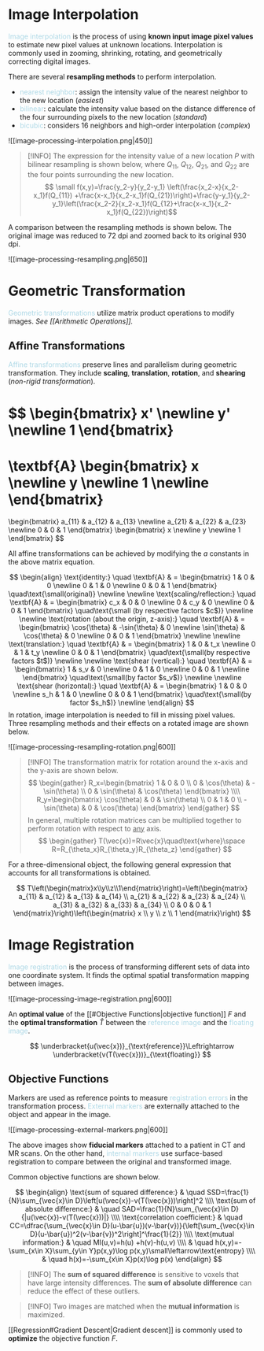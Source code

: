 # Image Interpolation

<span style = "color:lightblue">Image interpolation</span> is the process of using **known input image pixel values** to estimate new pixel values at unknown locations. Interpolation is commonly used in zooming, shrinking, rotating, and geometrically correcting digital images.

There are several **resampling methods** to perform interpolation.
- <span style = "color:lightblue">nearest neighbor</span>: assign the intensity value of the nearest neighbor to the new location (*easiest*)
- <span style = "color:lightblue">bilinear</span>: calculate the intensity value based on the distance difference of the four surrounding pixels to the new location (*standard*)
- <span style = "color:lightblue">bicubic</span>: considers 16 neighbors and high-order interpolation (*complex*)

![[image-processing-interpolation.png|450]]

> [!INFO]
> The expression for the intensity value of a new location $P$ with bilinear resampling is shown below, where $Q_{11}$, $Q_{12}$, $Q_{21}$, and $Q_{22}$ are the four points surrounding the new location. 
> $$
> \small
> f(x,y)=\frac{y_2-y}{y_2-y_1} \left(\frac{x_2-x}{x_2-x_1}f(Q_{11}) +\frac{x-x_1}{x_2-x_1}f(Q_{21})\right)+\frac{y-y_1}{y_2-y_1}\left(\frac{x_2-2}{x_2-x_1}f(Q_{12}+\frac{x-x_1}{x_2-x_1}f(Q_{22})\right)$$

A comparison between the resampling methods is shown below. The original image was reduced to 72 dpi and zoomed back to its original 930 dpi.

![[image-processing-resampling.png|650]]

# Geometric Transformation

<span style = "color:lightblue">Geometric transformations</span> utilize matrix product operations to modify images. *See [[Arithmetic Operations]].*

## Affine Transformations

<span style = "color:lightblue">Affine transformations</span> preserve lines and parallelism during geometric transformation. They include **scaling**, **translation**, **rotation**, and **shearing** (*non-rigid transformation*).

$$
\begin{bmatrix}
	x' \newline
	y' \newline
	1
\end{bmatrix}
=
\textbf{A}
\begin{bmatrix}
	x \newline
	y \newline
	1 \newline
\end{bmatrix}
=
\begin{bmatrix}
	a_{11} & a_{12} & a_{13} \newline
	a_{21} & a_{22} & a_{23} \newline
	0 & 0 & 1
\end{bmatrix}
\begin{bmatrix}
	x \newline
	y \newline
	1
\end{bmatrix}
$$

All affine transformations can be achieved by modifying the $a$ constants in the above matrix equation.

$$
\begin{align}
	\text{identity:} \quad \textbf{A} & =
	\begin{bmatrix}
		1 & 0 & 0 \newline
		0 & 1 & 0 \newline
		0 & 0 & 1
	\end{bmatrix} \quad\text{\small(original)} \newline \newline
	\text{scaling/reflection:} \quad \textbf{A} & =
	\begin{bmatrix}
		c_x & 0 & 0 \newline
		0 & c_y & 0 \newline
		0 & 0 & 1
	\end{bmatrix} \quad\text{\small (by respective factors $c$)} \newline \newline
	\text{rotation (about the origin, z-axis):} \quad \textbf{A} & =
	\begin{bmatrix}
		\cos{\theta} & -\sin{\theta} & 0 \newline
		\sin{\theta} & \cos{\theta} & 0 \newline
		0 & 0 & 1
	\end{bmatrix} \newline \newline
	\text{translation:} \quad \textbf{A} & =
	\begin{bmatrix}
		1 & 0 & t_x \newline
		0 & 1 & t_y \newline
		0 & 0 & 1
	\end{bmatrix} \quad\text{\small(by respective factors $t$)} \newline \newline
	\text{shear (vertical):} \quad \textbf{A} & =
	\begin{bmatrix}
		1 & s_v & 0 \newline
		0 & 1 & 0 \newline
		0 & 0 & 1 \newline
	\end{bmatrix} \quad\text{\small(by factor $s_v$)} \newline \newline
	\text{shear (horizontal):} \quad \textbf{A} & =
	\begin{bmatrix}
		1 & 0 & 0 \newline
		s_h & 1 & 0 \newline
		0 & 0 & 1
	\end{bmatrix} \quad\text{\small(by factor $s_h$)} \newline
\end{align}
$$
In rotation, image interpolation is needed to fill in missing pixel values. Three resampling methods and their effects on a rotated image are shown below.

![[image-processing-resampling-rotation.png|600]]

> [!INFO]
> The transformation matrix for rotation around the x-axis and the y-axis are shown below.
> $$
> \begin{gather}
> R_x=\begin{bmatrix}
> 1 & 0 & 0 \\
> 0 & \cos(\theta) & -\sin(\theta) \\
> 0 & \sin(\theta) & \cos(\theta)
> \end{bmatrix} \\\\
> R_y=\begin{bmatrix}
> \cos(\theta) & 0 & \sin(\theta) \\
> 0 & 1 & 0 \\
> -\sin(\theta) & 0 & \cos(\theta)
> \end{bmatrix}
> \end{gather} 
> $$
> In general, multiple rotation matrices can be multiplied together to perform rotation with respect to <u>any</u> axis.
> $$
> \begin{gather}
> T(\vec{x})=R\vec{x}\quad\text{where}\space R=R_{\theta_x}R_{\theta_y}R_{\theta_z}
> \end{gather}
> $$

For a three-dimensional object, the following general expression that accounts for all transformations is obtained.

$$
T\left(\begin{matrix}x\\y\\z\\1\end{matrix}\right)=\left(\begin{matrix}
a_{11} & a_{12} & a_{13} & a_{14} \\
a_{21} & a_{22} & a_{23} & a_{24} \\
a_{31} & a_{32} & a_{33} & a_{34} \\
0 & 0 & 0 & 1
\end{matrix}\right)\left(\begin{matrix}
x \\ y \\ z \\ 1
\end{matrix}\right)
$$

# Image Registration
<span style = "color:lightblue">Image registration</span> is the process of transforming different sets of data into one coordinate system. It finds the optimal spatial transformation mapping between images.

![[image-processing-image-registration.png|600]]

An **optimal value** of the [[#Objective Functions|objective function]] $F$ and the **optimal transformation** $\hat{T}$ between the <span style = "color:lightblue">reference image</span> and the <span style = "color:lightblue">floating image</span>.

$$
\underbracket{u(\vec{x})}_{\text{reference}}\Leftrightarrow \underbracket{v(T(\vec{x}))}_{\text{floating}}
$$

## Objective Functions
Markers are used as reference points to measure <span style = "color:lightblue">registration errors</span> in the transformation process. <span style = "color:lightblue">External markers</span> are externally attached to the object and appear in the image.

![[image-processing-external-markers.png|600]]

The above images show **fiducial markers** attached to a patient in CT and MR scans. On the other hand, <span style = "color:lightblue">internal markers</span> use surface-based registration to compare between the original and transformed image.

Common objective functions are shown below.

$$
\begin{align}
\text{sum of squared difference:} & \quad SSD=\frac{1}{N}\sum_{\vec{x}\in D}\left[u(\vec{x})-v(T(\vec{x}))\right]^2 \\\\
\text{sum of absolute difference:} & \quad SAD=\frac{1}{N}\sum_{\vec{x}\in D}{|u(\vec{x})-v(T(\vec{x}))|} \\\\
\text{correlation coefficient:} & \quad CC=\dfrac{\sum_{\vec{x}\in D}(u-\bar{u})(v-\bar{v})}{\left[\sum_{\vec{x}\in D}(u-\bar{u})^2(v-\bar{v})^2\right]^\frac{1}{2}} \\\\
\text{mutual information:} & \quad MI(u,v)=h(u) +h(v)-h(u,v) \\\\
& \quad h(x,y)=-\sum_{x\in X}\sum_{y\in Y}p(x,y)\log p(x,y)\small\leftarrow\text{entropy} \\\\
& \quad h(x)=-\sum_{x\in X}p(x)\log p(x)
\end{align}
$$

> [!INFO]
> The **sum of squared difference** is sensitive to voxels that have large intensity differences. The **sum of absolute difference** can reduce the effect of these outliers.

> [!INFO]
> Two images are matched when the **mutual information** is maximized.

[[Regression#Gradient Descent|Gradient descent]] is commonly used to **optimize** the objective function $F$.